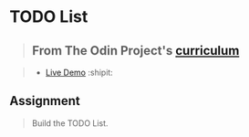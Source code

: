 # TODO List

> ## From The Odin Project's [curriculum](https://www.theodinproject.com/courses/javascript/lessons/todo-list)

> - [Live Demo](https://cluelesshint.github.io/todoList/) :shipit:

## Assignment

> Build the TODO List.

